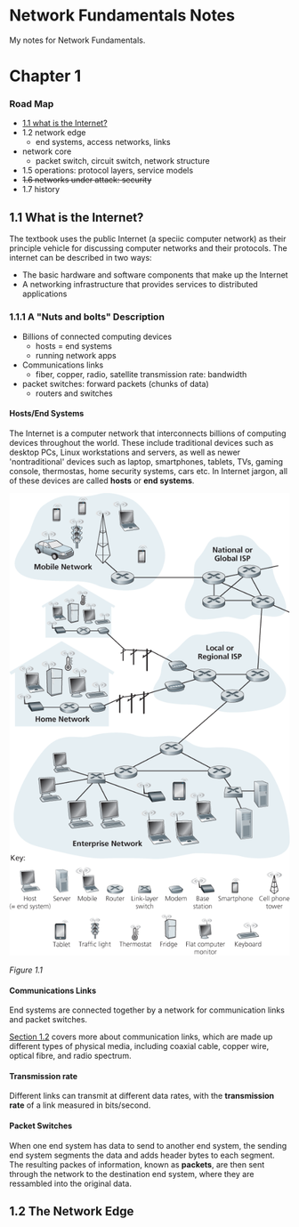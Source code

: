 # Network Fundamentals Notes

My notes for Network Fundamentals.

# Chapter 1

### Road Map

* [1.1 what is the Internet?](#1.1-what-is-the-internet?)
* 1.2 network edge
  * end systems, access networks, links
* network core
  * packet switch, circuit switch, network structure
* 1.5 operations: protocol layers, service models
* ~~1.6 networks under attack: security~~
* 1.7 history

## 1.1 What is the Internet?

The textbook uses the public Internet (a speciic computer network) as their principle vehicle for discussing computer networks and their protocols. The internet can be described in two ways:
* The basic hardware and software components that make up the Internet
* A networking infrastructure that provides services to distributed applications

### 1.1.1 A "Nuts and bolts" Description

* Billions of connected computing devices
  * hosts = end systems
  * running network apps
* Communications links
  * fiber, copper, radio, satellite
  transmission rate: bandwidth
* packet switches: forward packets (chunks of data)
  * routers and switches

#### Hosts/End Systems

The Internet is a computer network that interconnects billions of computing devices throughout the world. These include traditional devices such as desktop PCs, Linux workstations and servers, as well as newer 'nontraditional' devices such as laptop, smartphones, tablets, TVs, gaming console, thermostas, home security systems, cars etc. In Internet jargon, all of these devices are called **hosts** or **end systems**. 

![Figure 1.1](fig1.1.png)

*Figure 1.1*

#### Communications Links

End systems are connected together by a network for communication links and packet switches.

[Section 1.2](#1.2) covers more about communication links, which are made up different types of physical media, including coaxial cable, copper wire, optical fibre, and radio spectrum.

#### Transmission rate

Different links can transmit at different data rates, with the **transmission rate** of a link measured in bits/second.
  
#### Packet Switches
  
When one end system has data to send to another end system, the sending end system segments the data and adds header bytes to each segment. The resulting packes of information, known as **packets**, are then sent through the network to the destination end system, where they are ressambled into the original data.

## <a name="1.2"></a> 1.2 The Network Edge
